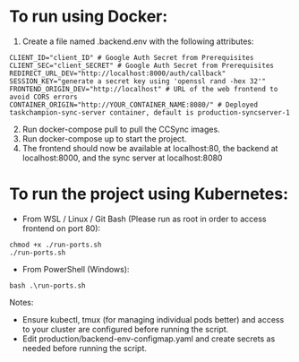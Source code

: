 # To run using Docker:
1. Create a file named .backend.env with the following attributes:

```
CLIENT_ID="client_ID" # Google Auth Secret from Prerequisites
CLIENT_SEC="client_SECRET" # Google Auth Secret from Prerequisites
REDIRECT_URL_DEV="http://localhost:8000/auth/callback" 
SESSION_KEY="generate a secret key using 'openssl rand -hex 32'"
FRONTEND_ORIGIN_DEV="http://localhost" # URL of the web frontend to avoid CORS errors
CONTAINER_ORIGIN="http://YOUR_CONTAINER_NAME:8080/" # Deployed taskchampion-sync-server container, default is production-syncserver-1
```

2. Run docker-compose pull to pull the CCSync images.
3. Run docker-compose up to start the project.
4. The frontend should now be available at localhost:80, the backend at localhost:8000, and the sync server at localhost:8080

# To run the project using Kubernetes:

- From WSL / Linux / Git Bash (Please run as root in order to access frontend on port 80):
```
chmod +x ./run-ports.sh
./run-ports.sh
```

- From PowerShell (Windows):
```
bash .\run-ports.sh
```

Notes:
- Ensure kubectl, tmux (for managing individual pods better) and access to your cluster are configured before running the script.
- Edit production/backend-env-configmap.yaml and create secrets as needed before running the script.